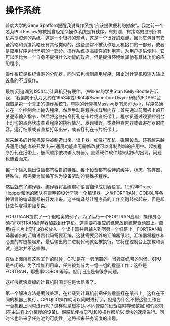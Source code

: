 # 操作系统

普度大学的Gene Spafford提醒我说操作系统“应该提供便利的抽象”。我之前一个名为Phil Enslow的教授曾经定义操作系统是有秩序，有规则，有策略的控制计算机共享资源的系统。这是一个很好的观点，这是一个很好的观点，因为它包含有安全策略和调度策略还有其他类似的，这些通常不被认作是人机接口的一部分，或者是应用程序运行环境的一部分。操作系统提高硬件的利用率，为用户提供便利。它可以类比为一个自身不提供什么功能的政府，但是提供环境给其他有具体功能的应用程序。

操作系统是系统资源的分配器。同时它也控制应用程序，阻止对计算机和输入输出设备的不当操作。

最初(可追溯到1954年)计算机只有硬件。(Wilkes的学生Stan Kelly-Bootle告诉我，“我偏向于认为大约在1953年或1954年Swinnerton-Dwyer研制的EDSAC监视器是第一个真正的操作系统”)。早期的计算机Massive足有房间大小，程序员通过在一个控制台上输入程序，然后手动将程序加载到内存：首先通过前面板上的开关逐条输入指令，然后将这些指令打孔在卡片或者纸带上。程序员通过观察控制台上灯泡的点亮状态查看程序的执行情况，发现错误，或者检查内存或者寄存器的内容。运行结果或者直接打印出来，或者打孔在卡片纸带上。

越来越多的计算机硬件被制造出来，读卡器，线性打印机，磁带设备。还有越来越多通用功能库被开发出来(通用功能库无需修改就可以复制到新的应用中。起初程序打孔在纸带上，按照顺序依次输入机器)。随着硬件软件越来越多的出现，问题也随着而来。

每一个输入输出设备都有独自的特性。每个设备都有独特的缓冲，标志，寄存器，特殊位，都需要为其编写名为设备驱动的特殊子程序。

然后就有了编译器。编译器将高级编程语言翻译成机器语言。1952年Grace Hopper和他的团队在雷明顿设计了第一个编译器。之后FORTRAN，COBOL等各种语言的编译器都被开发出来。这些编译器让程序员的工作变得轻松起来，但是却让软件变得更加复杂。

FORTRAAN提供了一个很哈奥的例子。为了运行一个FORTRAN应用，操作员必须将FORTRAN编译器加载到计算机。这需要将相应的纸带放到纸带驱动器上。应用(在卡片上穿孔的)被放入一个读卡器并且输入到啊另一个纸带上。FORTRAN编译器输出的汇编语言代码需要汇编，这就需要另外的汇编器纸带。汇编器将程序和必要的库链接起来，最后输出的二进制代码就会被执行。它将在控制台上加载和调试，通常并不这样做。

在做上面所有这些工作的时候，CPU是在一旁闲置的。当挂载纸带的时候，CPU是空闲的。为了增加利用率，任务被划分为一组一组的批量工作：这些是FORTRAN，那些事COBOL等等。但仍旧还是有很多问题。

这样浪费浪费掉的计算机时间实在是太昂贵了。

第一个解决方法是离线处理，在挂载到计算机前把任务批量打在纸带上。这样在不同的机器上执行，CPU和IO操作就可以同时进行了。但是为什么不把这些工作在一台机器上同时进行呢？这样就是缓冲(为不同速度的设备临时存储数据)和假脱机(在主进程上分离慢的设备)。假脱机使得CPU和IO操作都能以很快的速度进行。同时它也带来了任务池的可能性，这将带来任务调度的出现。


